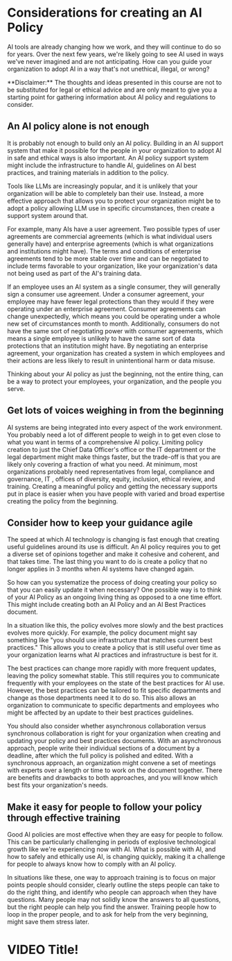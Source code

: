 

# Considerations for creating an AI Policy

AI tools are already changing how we work, and they will continue to do so for years. Over the next few years, we're likely going to see AI used in ways we've never imagined and are not anticipating. How can you guide your organization to adopt AI in a way that's not unethical, illegal, or wrong?

<div class = disclaimer>
**Disclaimer:** The thoughts and ideas presented in this course are not to be substituted for legal or ethical advice and are only meant to give you a starting point for gathering information about AI policy and regulations to consider.
</div>

## An AI policy alone is not enough

It is probably not enough to build only an AI policy. Building in an AI support system that make it possible for the people in your organization to adopt AI in safe and ethical ways is also important. An AI policy support system might include the infrastructure to handle AI, guidelines on AI best practices, and training materials in addition to the policy. 

Tools like LLMs are increasingly popular, and it is unlikely that your organization will be able to completely ban their use. Instead, a more effective approach that allows you to protect your organization might be to adopt a policy allowing LLM use in specific circumstances, then create a support system around that.

For example, many AIs have a user agreement. Two possible types of user agreements are commercial agreements (which is what individual users generally have) and enterprise agreements (which is what organizations and institutions might have). The terms and conditions of enterprise agreements tend to be more stable over time and can be negotiated to include terms favorable to your organization, like your organization's data not being used as part of the AI's training data. 

If an employee uses an AI system as a single consumer, they will generally sign a consumer use agreement. Under a consumer agreement, your employee may have fewer legal protections than they would if they were operating under an enterprise agreement. Consumer agreements can change unexpectedly, which means you could be operating under a whole new set of circumstances month to month. Additionally, consumers do not have the same sort of negotiating power with consumer agreements, which means a single employee is unlikely to have the same sort of data protections that an institution might have. By negotiating an enterprise agreement, your organization has created a system in which employees and their actions are less likely to result in unintentional harm or data misuse.

Thinking about your AI policy as just the beginning, not the entire thing, can be a way to protect your employees, your organization, and the people you serve.

## Get lots of voices weighing in from the beginning

AI systems are being integrated into every aspect of the work environment. You probably need a lot of different people to weigh in to get even close to what you want in terms of a comprehensive AI policy. Limiting policy creation to just the Chief Data Officer's office or the IT department or the legal department might make things faster, but the trade-off is that you are likely only covering a fraction of what you need. At minimum, most organizations probably need representatives from legal, compliance and governance, IT , offices of diversity, equity, inclusion, ethical review, and training. Creating a meaningful policy and getting the necessary supports put in place is easier when you have people with varied and broad expertise creating the policy from the beginning.

## Consider how to keep your guidance agile

The speed at which AI technology is changing is fast enough that creating useful guidelines around its use is difficult. An AI policy requires you to get a diverse set of opinions together and make it cohesive and coherent, and that takes time. The last thing you want to do is create a policy that no longer applies in 3 months when AI systems have changed again.

So how can you systematize the process of doing creating your policy so that you can easily update it when necessary? One possible way is to think of your AI Policy as an ongoing living thing as opposed to a one time effort. This might include creating both an AI Policy and an AI Best Practices document. 

In a situation like this, the policy evolves more slowly and the best practices evolves more quickly. For example, the policy document might say something like "you should use infrastructure that matches current best practices." This allows you to create a policy that is still useful over time as your organization learns what AI practices and infrastructure is best for it.

The best practices can change more rapidly with more frequent updates, leaving the policy somewhat stable. This still requires you to communicate frequently with your employees on the state of the best practices for AI use. However, the best practices can be tailored to fit specific departments and change as those departments need it to do so. This also allows an organization to communicate to specific departments and employees who might be affected by an update to their best practices guidelines.

You should also consider whether asynchronous collaboration versus synchronous collaboration is right for your organization when creating and updating your policy and best practices documents. With an asynchronous approach, people write their individual sections of a document by a deadline, after which the full policy is polished and edited. With a synchronous approach, an organization might convene a set of meetings with experts over a length or time to work on the document together. There are benefits and drawbacks to both approaches, and you will know which best fits your organization's needs.

## Make it easy for people to follow your policy through effective training

Good AI policies are most effective when they are easy for people to follow. This can be particularly challenging in periods of explosive technological growth like we're experiencing now with AI. What is possible with AI, and how to safely and ethically use AI, is changing quickly, making it a challenge for people to always know how to comply with an AI policy.

In situations like these, one way to approach training is to focus on major points people should consider, clearly outline the steps people can take to do the right thing, and identify who people can approach when they have questions. Many people may not solidly know the answers to all questions, but the right people can help you find the answer. Training people how to loop in the proper people, and to ask for help from the very beginning, might save them stress later. 

# VIDEO Title!
